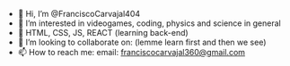 - 👋 Hi, I’m @FranciscoCarvajal404
- 👀 I’m interested in videogames, coding, physics and science in general
- 🌱 HTML, CSS, JS, REACT (learning back-end)
- 💞️ I’m looking to collaborate on: (lemme learn first and then we see)
- 📫 How to reach me:
                email: franciscocarvajal360@gmail.com

<!---
FranciscoCarvajal404/FranciscoCarvajal404 is a ✨ special ✨ repository because its `README.md` (this file) appears on your GitHub profile.
You can click the Preview link to take a look at your changes.
--->
